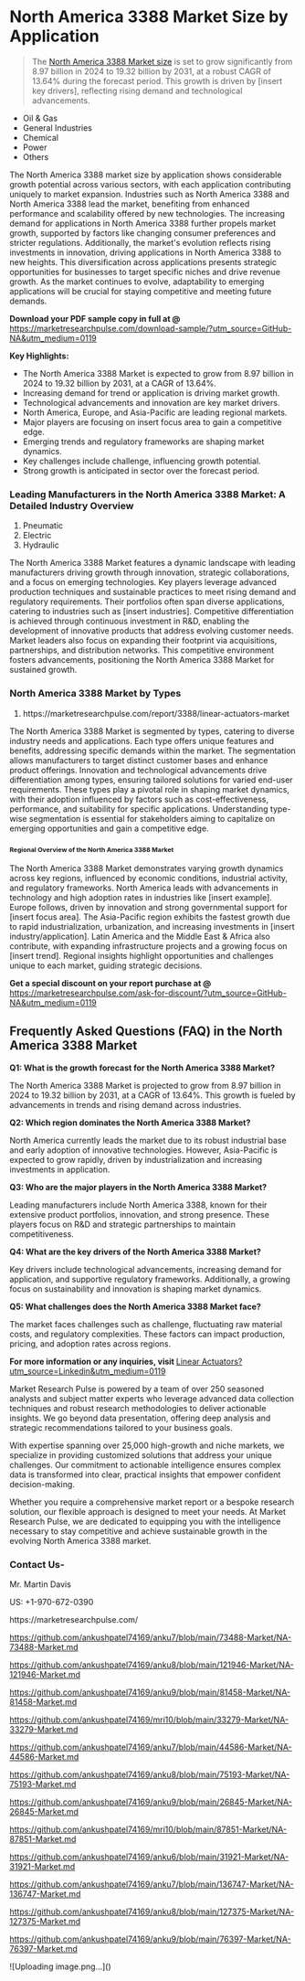 <h1>North America 3388 Market&nbsp;Size by Application</h1><blockquote><p>The <a href="https://marketresearchpulse.com/download-sample/?utm_source=GitHub-NA&amp;utm_medium=0119">North America 3388 Market size</a> is set to grow significantly from 8.97 billion in 2024 to 19.32 billion by 2031, at a robust CAGR of 13.64% during the forecast period. This growth is driven by [insert key drivers], reflecting rising demand and technological advancements.</p></blockquote><ul><li>Oil & Gas <li> General Industries <li> Chemical <li> Power <li> Others</li></ul><p>The North America 3388 market size by application shows considerable growth potential across various sectors, with each application contributing uniquely to market expansion. Industries such as North America 3388 and North America 3388 lead the market, benefiting from enhanced performance and scalability offered by new technologies. The increasing demand for applications in North America 3388 further propels market growth, supported by factors like changing consumer preferences and stricter regulations. Additionally, the market's evolution reflects rising investments in innovation, driving applications in North America 3388 to new heights. This diversification across applications presents strategic opportunities for businesses to target specific niches and drive revenue growth. As the market continues to evolve, adaptability to emerging applications will be crucial for staying competitive and meeting future demands.</p><p><strong>Download your PDF sample copy in full at @ </strong><a href="https://marketresearchpulse.com/download-sample/?utm_source=GitHub-NA&amp;utm_medium=0119">https://marketresearchpulse.com/download-sample/?utm_source=GitHub-NA&amp;utm_medium=0119</a></p><p><strong>Key Highlights: </strong></p><ul><li>The North America 3388 Market is expected to grow from 8.97 billion in 2024 to 19.32 billion by 2031, at a CAGR of 13.64%.</li><li>Increasing demand for trend or application is driving market growth.</li><li>Technological advancements and innovation are key market drivers.</li><li>North America, Europe, and Asia-Pacific are leading regional markets.</li><li>Major players are focusing on insert focus area to gain a competitive edge.</li><li>Emerging trends and regulatory frameworks are shaping market dynamics.</li><li>Key challenges include challenge, influencing growth potential.</li><li>Strong growth is anticipated in sector over the forecast period.</li></ul><h3>Leading Manufacturers in the North America 3388 Market: A Detailed Industry Overview</h3><ol><li>Pneumatic <li> Electric <li> Hydraulic</li></ol><div class="flex max-w-full flex-col flex-grow"><div class="min-h-8 text-message flex w-full flex-col items-end gap-2 whitespace-normal break-words [.text-message+&amp;]:mt-5" dir="auto" data-message-author-role="assistant" data-message-id="fd8432e4-4910-450d-b182-61b7bfb0a01f" data-message-model-slug="gpt-4o"><div class="flex w-full flex-col gap-1 empty:hidden first:pt-[3px]"><div class="markdown prose w-full break-words dark:prose-invert light"><p>The North America 3388 Market features a dynamic landscape with leading manufacturers driving growth through innovation, strategic collaborations, and a focus on emerging technologies. Key players leverage advanced production techniques and sustainable practices to meet rising demand and regulatory requirements. Their portfolios often span diverse applications, catering to industries such as [insert industries]. Competitive differentiation is achieved through continuous investment in R&amp;D, enabling the development of innovative products that address evolving customer needs. Market leaders also focus on expanding their footprint via acquisitions, partnerships, and distribution networks. This competitive environment fosters advancements, positioning the North America 3388 Market for sustained growth.</p></div></div></div></div><h3>North America 3388 Market by Types</h3><ol><li>https://marketresearchpulse.com/report/3388/linear-actuators-market</li></ol><div class="flex max-w-full flex-col flex-grow"><div class="min-h-8 text-message flex w-full flex-col items-end gap-2 whitespace-normal break-words [.text-message+&amp;]:mt-5" dir="auto" data-message-author-role="assistant" data-message-id="084470be-0bb7-4664-bddf-5156b4f41249" data-message-model-slug="gpt-4o-mini"><div class="flex w-full flex-col gap-1 empty:hidden first:pt-[3px]"><div class="markdown prose w-full break-words dark:prose-invert light"><p>The North America 3388 Market is segmented by types, catering to diverse industry needs and applications. Each type offers unique features and benefits, addressing specific demands within the market. The segmentation allows manufacturers to target distinct customer bases and enhance product offerings. Innovation and technological advancements drive differentiation among types, ensuring tailored solutions for varied end-user requirements. These types play a pivotal role in shaping market dynamics, with their adoption influenced by factors such as cost-effectiveness, performance, and suitability for specific applications. Understanding type-wise segmentation is essential for stakeholders aiming to capitalize on emerging opportunities and gain a competitive edge.</p></div></div></div></div><h3><span style="font-size: 11px;">Regional Overview of the North America 3388 Market</span></h3><div class="flex max-w-full flex-col flex-grow"><div class="min-h-8 text-message flex w-full flex-col items-end gap-2 whitespace-normal break-words [.text-message+&amp;]:mt-5" dir="auto" data-message-author-role="assistant" data-message-id="e9038762-ce64-4e30-91c9-9bd413514231" data-message-model-slug="gpt-4o-mini"><div class="flex w-full flex-col gap-1 empty:hidden first:pt-[3px]"><div class="markdown prose w-full break-words dark:prose-invert light"><p>The North America 3388 Market demonstrates varying growth dynamics across key regions, influenced by economic conditions, industrial activity, and regulatory frameworks. North America leads with advancements in technology and high adoption rates in industries like [insert example]. Europe follows, driven by innovation and strong governmental support for [insert focus area]. The Asia-Pacific region exhibits the fastest growth due to rapid industrialization, urbanization, and increasing investments in [insert industry/application]. Latin America and the Middle East &amp; Africa also contribute, with expanding infrastructure projects and a growing focus on [insert trend]. Regional insights highlight opportunities and challenges unique to each market, guiding strategic decisions.</p></div></div></div></div><p><strong>Get a special discount on your report purchase at @ </strong><a href="https://marketresearchpulse.com/ask-for-discount/?utm_source=GitHub-NA&amp;utm_medium=0119">https://marketresearchpulse.com/ask-for-discount/?utm_source=GitHub-NA&amp;utm_medium=0119</a></p><h2>Frequently Asked Questions (FAQ) in the North America 3388 Market</h2><p><strong>Q1: What is the growth forecast for the North America 3388 Market?</strong></p><p>The North America 3388 Market is projected to grow from 8.97 billion in 2024 to 19.32 billion by 2031, at a CAGR of 13.64%. This growth is fueled by advancements in trends and rising demand across industries.</p><p><strong>Q2: Which region dominates the North America 3388 Market?</strong></p><p>North America currently leads the market due to its robust industrial base and early adoption of innovative technologies. However, Asia-Pacific is expected to grow rapidly, driven by industrialization and increasing investments in application.</p><p><strong>Q3: Who are the major players in the North America 3388 Market?</strong></p><p>Leading manufacturers include North America 3388, known for their extensive product portfolios, innovation, and strong presence. These players focus on R&amp;D and strategic partnerships to maintain competitiveness.</p><p><strong>Q4: What are the key drivers of the North America 3388 Market?</strong></p><p>Key drivers include technological advancements, increasing demand for application, and supportive regulatory frameworks. Additionally, a growing focus on sustainability and innovation is shaping market dynamics.</p><p><strong>Q5: What challenges does the North America 3388 Market face?</strong></p><p>The market faces challenges such as challenge, fluctuating raw material costs, and regulatory complexities. These factors can impact production, pricing, and adoption rates across regions.</p><p><strong>For more information or any inquiries, visit&nbsp;</strong><a href="Linear Actuators?utm_source=Linkedin&utm_medium=0119">Linear Actuators?utm_source=Linkedin&utm_medium=0119</a></p><p>Market Research Pulse is powered by a team of over 250 seasoned analysts and subject matter experts who leverage advanced data collection techniques and robust research methodologies to deliver actionable insights. We go beyond data presentation, offering deep analysis and strategic recommendations tailored to your business goals.</p><p>With expertise spanning over 25,000 high-growth and niche markets, we specialize in providing customized solutions that address your unique challenges. Our commitment to actionable intelligence ensures complex data is transformed into clear, practical insights that empower confident decision-making.</p><p>Whether you require a comprehensive market report or a bespoke research solution, our flexible approach is designed to meet your needs. At Market Research Pulse, we are dedicated to equipping you with the intelligence necessary to stay competitive and achieve sustainable growth in the evolving North America 3388 market.</p><h3><strong>Contact Us-</strong></h3><p>Mr. Martin Davis</p><p>US: +1-970-672-0390</p><p>https://marketresearchpulse.com/</p><p><a href="https://github.com/ankushpatel74169/anku7/blob/main/73488-Market/NA-73488-Market.md">https://github.com/ankushpatel74169/anku7/blob/main/73488-Market/NA-73488-Market.md</a></p><p><a href="https://github.com/ankushpatel74169/anku8/blob/main/121946-Market/NA-121946-Market.md">https://github.com/ankushpatel74169/anku8/blob/main/121946-Market/NA-121946-Market.md</a></p><p><a href="https://github.com/ankushpatel74169/anku9/blob/main/81458-Market/NA-81458-Market.md">https://github.com/ankushpatel74169/anku9/blob/main/81458-Market/NA-81458-Market.md</a></p><p><a href="https://github.com/ankushpatel74169/mri10/blob/main/33279-Market/NA-33279-Market.md">https://github.com/ankushpatel74169/mri10/blob/main/33279-Market/NA-33279-Market.md</a></p><p><a href="https://github.com/ankushpatel74169/anku7/blob/main/44586-Market/NA-44586-Market.md">https://github.com/ankushpatel74169/anku7/blob/main/44586-Market/NA-44586-Market.md</a></p><p><a href="https://github.com/ankushpatel74169/anku8/blob/main/75193-Market/NA-75193-Market.md">https://github.com/ankushpatel74169/anku8/blob/main/75193-Market/NA-75193-Market.md</a></p><p><a href="https://github.com/ankushpatel74169/anku9/blob/main/26845-Market/NA-26845-Market.md">https://github.com/ankushpatel74169/anku9/blob/main/26845-Market/NA-26845-Market.md</a></p><p><a href="https://github.com/ankushpatel74169/mri10/blob/main/87851-Market/NA-87851-Market.md">https://github.com/ankushpatel74169/mri10/blob/main/87851-Market/NA-87851-Market.md</a></p><p><a href="https://github.com/ankushpatel74169/anku6/blob/main/31921-Market/NA-31921-Market.md">https://github.com/ankushpatel74169/anku6/blob/main/31921-Market/NA-31921-Market.md</a></p><p><a href="https://github.com/ankushpatel74169/anku7/blob/main/136747-Market/NA-136747-Market.md">https://github.com/ankushpatel74169/anku7/blob/main/136747-Market/NA-136747-Market.md</a></p><p><a href="https://github.com/ankushpatel74169/anku8/blob/main/127375-Market/NA-127375-Market.md">https://github.com/ankushpatel74169/anku8/blob/main/127375-Market/NA-127375-Market.md</a></p><p><a href="https://github.com/ankushpatel74169/anku9/blob/main/76397-Market/NA-76397-Market.md">https://github.com/ankushpatel74169/anku9/blob/main/76397-Market/NA-76397-Market.md</a></p>
![Uploading image.png…]()
